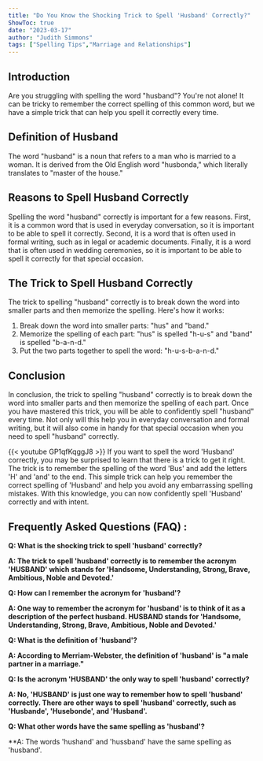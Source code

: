 ```yaml
---
title: "Do You Know the Shocking Trick to Spell 'Husband' Correctly?"
ShowToc: true 
date: "2023-03-17"
author: "Judith Simmons" 
tags: ["Spelling Tips","Marriage and Relationships"]
---
```

## Introduction
Are you struggling with spelling the word "husband"? You're not alone! It can be tricky to remember the correct spelling of this common word, but we have a simple trick that can help you spell it correctly every time.

## Definition of Husband
The word "husband" is a noun that refers to a man who is married to a woman. It is derived from the Old English word "husbonda," which literally translates to "master of the house."

## Reasons to Spell Husband Correctly
Spelling the word "husband" correctly is important for a few reasons. First, it is a common word that is used in everyday conversation, so it is important to be able to spell it correctly. Second, it is a word that is often used in formal writing, such as in legal or academic documents. Finally, it is a word that is often used in wedding ceremonies, so it is important to be able to spell it correctly for that special occasion.

## The Trick to Spell Husband Correctly
The trick to spelling "husband" correctly is to break down the word into smaller parts and then memorize the spelling. Here's how it works:

1. Break down the word into smaller parts: "hus" and "band."
2. Memorize the spelling of each part: "hus" is spelled "h-u-s" and "band" is spelled "b-a-n-d."
3. Put the two parts together to spell the word: "h-u-s-b-a-n-d."

## Conclusion
In conclusion, the trick to spelling "husband" correctly is to break down the word into smaller parts and then memorize the spelling of each part. Once you have mastered this trick, you will be able to confidently spell "husband" every time. Not only will this help you in everyday conversation and formal writing, but it will also come in handy for that special occasion when you need to spell "husband" correctly.

{{< youtube GP1qfKqggJ8 >}} 
If you want to spell the word 'Husband' correctly, you may be surprised to learn that there is a trick to get it right. The trick is to remember the spelling of the word 'Bus' and add the letters 'H' and 'and' to the end. This simple trick can help you remember the correct spelling of 'Husband' and help you avoid any embarrassing spelling mistakes. With this knowledge, you can now confidently spell 'Husband' correctly and with intent.

## Frequently Asked Questions (FAQ) :
**Q: What is the shocking trick to spell 'husband' correctly?**

**A: The trick to spell 'husband' correctly is to remember the acronym 'HUSBAND' which stands for 'Handsome, Understanding, Strong, Brave, Ambitious, Noble and Devoted.'**

**Q: How can I remember the acronym for 'husband'?**

**A: One way to remember the acronym for 'husband' is to think of it as a description of the perfect husband. HUSBAND stands for 'Handsome, Understanding, Strong, Brave, Ambitious, Noble and Devoted.'**

**Q: What is the definition of 'husband'?**

**A: According to Merriam-Webster, the definition of 'husband' is "a male partner in a marriage."**

**Q: Is the acronym 'HUSBAND' the only way to spell 'husband' correctly?**

**A: No, 'HUSBAND' is just one way to remember how to spell 'husband' correctly. There are other ways to spell 'husband' correctly, such as 'Husbande', 'Husebonde', and 'Husband'.**

**Q: What other words have the same spelling as 'husband'?**

**A: The words 'hushand' and 'hussband' have the same spelling as 'husband'.





